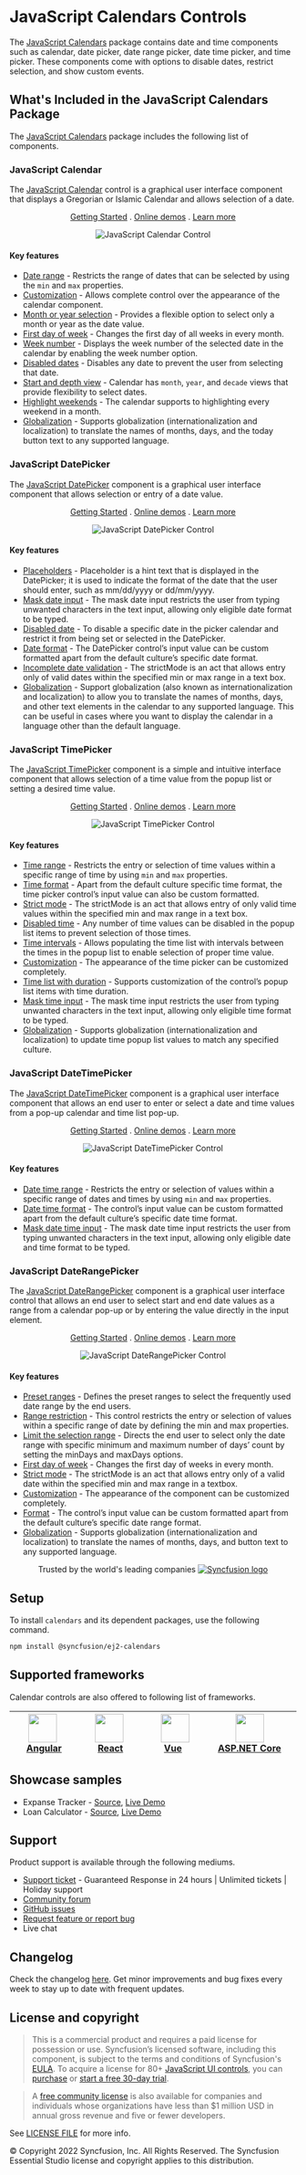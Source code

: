 # JavaScript Calendars Controls

The [JavaScript Calendars](https://www.syncfusion.com/javascript-ui-controls/js-calendar?utm_source=npm&utm_medium=listing&utm_campaign=javascript-calendar-npm) package contains date and time components such as calendar, date picker, date range picker, date time picker, and time picker. These components come with options to disable dates, restrict selection, and show custom events.

## What's Included in the JavaScript Calendars Package

The [JavaScript Calendars](https://www.syncfusion.com/javascript-ui-controls/js-calendar?utm_source=npm&utm_medium=listing&utm_campaign=javascript-calendar-npm) package includes the following list of components.

### JavaScript Calendar

The [JavaScript Calendar](https://www.syncfusion.com/javascript-ui-controls/js-calendar?utm_source=npm&utm_medium=listing&utm_campaign=javascript-calendar-npm) control is a graphical user interface component that displays a Gregorian or Islamic Calendar and allows selection of a date.

<p align="center">
  <a href="https://ej2.syncfusion.com/documentation/calendar/getting-started/?utm_source=npm&utm_medium=listing&utm_campaign=javascript-calendar-npm">Getting Started</a> .
  <a href="https://ej2.syncfusion.com/demos/?utm_source=npm&utm_medium=listing&utm_campaign=javascript-calendar-npm#/material/calendar/default.html">Online demos</a> .
  <a href="https://www.syncfusion.com/javascript-ui-controls/js-calendar?utm_source=npm&utm_medium=listing&utm_campaign=javascript-calendar-npm">Learn more</a>
</p>

<p align="center">
<img alt="JavaScript Calendar Control" src="https://raw.githubusercontent.com/SyncfusionExamples/nuget-img/master/javascript/javascript-calendar.png">
</p>

#### Key features

* [Date range](https://ej2.syncfusion.com/demos/?utm_source=npm&utm_campaign=calendar#/material/calendar/date-range.html) - Restricts the range of dates that can be selected by using the `min` and `max` properties.
* [Customization](https://ej2.syncfusion.com/demos/?utm_source=npm&utm_campaign=calendar#/material/calendar/special-dates.html) - Allows complete control over the appearance of the calendar component.
* [Month or year selection](https://ej2.syncfusion.com/documentation/calendar/calendar-views?lang=typescript#calendar-views) - Provides a flexible option to select only a month or year as the date value.
* [First day of week](https://ej2.syncfusion.com/documentation/calendar/how-to.html?lang=typescript#change-the-first-day-of-the-week) - Changes the first day of all weeks in every month.
* [Week number](https://ej2.syncfusion.com/documentation/calendar/how-to/render-the-calendar-with-week-numbers?lang=typescript#render-the-calendar-with-week-numbers) - Displays the week number of the selected date in the calendar by enabling the week number option.
* [Disabled dates](https://ej2.syncfusion.com/demos/?utm_source=npm&utm_campaign=calendar#/material/calendar/disabled.html) - Disables any date to prevent the user from selecting that date.
* [Start and depth view](https://ej2.syncfusion.com/documentation/calendar/calendar-views?lang=typescript#view-restriction) - Calendar has `month`, `year`, and `decade` views that provide flexibility to select dates.
* [Highlight weekends](https://ej2.syncfusion.com/documentation/calendar/customization?lang=typescript#highlight-weekends) - The calendar supports to highlighting every weekend in a month.
* [Globalization](https://ej2.syncfusion.com/documentation/calendar/globalization?lang=typescript#calendar) - Supports globalization (internationalization and localization) to translate the names of months, days, and the today button text to any supported language.

### JavaScript DatePicker

The [JavaScript DatePicker](https://www.syncfusion.com/javascript-ui-controls/js-datepicker?utm_source=npm&utm_medium=listing&utm_campaign=javascript-calendar-npm) component is a graphical user interface component that allows selection or entry of a date value.

<p align="center">
  <a href="https://ej2.syncfusion.com/documentation/datepicker/getting-started/?utm_source=npm&utm_medium=listing&utm_campaign=javascript-calendar-npm?utm_source=npm&utm_medium=listing&utm_campaign=javascript-calendar-npm">Getting Started</a> .
  <a href="https://ej2.syncfusion.com/demos/?utm_source=npm&utm_medium=listing&utm_campaign=javascript-calendar-npm#/material/datepicker/default.html">Online demos</a> .
  <a href="https://www.syncfusion.com/javascript-ui-controls/js-datepicker?utm_source=npm&utm_medium=listing&utm_campaign=javascript-calendar-npm">Learn more</a>
</p>

<p align="center">
<img alt="JavaScript DatePicker Control" src="https://raw.githubusercontent.com/SyncfusionExamples/nuget-img/master/javascript/javascript-datepicker.png">
</p>

#### Key features

* [Placeholders](https://ej2.syncfusion.com/documentation/datepicker/how-to/set-the-placeholder/?utm_source=npm&utm_medium=listing&utm_campaign=javascript-calendars-npm) - Placeholder is a hint text that is displayed in the DatePicker; it is used to indicate the format of the date that the user should enter, such as mm/dd/yyyy or dd/mm/yyyy.
* [Mask date input](https://ej2.syncfusion.com/demos/?utm_source=npm&utm_medium=listing&utm_campaign=javascript-calendars-npm/#/material/datepicker/input-mask.html) - The mask date input restricts the user from typing unwanted characters in the text input, allowing only eligible date format to be typed.
* [Disabled date](https://ej2.syncfusion.com/demos/?utm_source=npm&utm_medium=listing&utm_campaign=javascript-calendars-npm/#/material/datepicker/disabled.html) - To disable a specific date in the picker calendar and restrict it from being set or selected in the DatePicker.
* [Date format](https://ej2.syncfusion.com/demos/?utm_source=npm&utm_campaign=datepicker#/material/datepicker/date-format.html) - The DatePicker control’s input value can be custom formatted apart from the default culture’s specific date format.
* [Incomplete date validation](https://ej2.syncfusion.com/documentation/datepicker/strict-mode?utm_source=npm&utm_campaign=datepicker) - The strictMode is an act that allows entry only of valid dates within the specified min or max range in a text box.
* [Globalization](https://ej2.syncfusion.com/documentation/calendar/globalization?utm_source=npm&utm_medium=listing&utm_campaign=javascript-calendars-npm/#calendar) - Support globalization (also known as internationalization and localization) to allow you to translate the names of months, days, and other text elements in the calendar to any supported language. This can be useful in cases where you want to display the calendar in a language other than the default language.

### JavaScript TimePicker

The [JavaScript TimePicker](https://www.syncfusion.com/javascript-ui-controls/js-timepicker?utm_source=npm&utm_medium=listing&utm_campaign=javascript-calendar-npm) component is a simple and intuitive interface component that allows selection of a time value from the popup list or setting a desired time value.

<p align="center">
  <a href="https://ej2.syncfusion.com/documentation/timepicker/getting-started/?utm_source=npm&utm_medium=listing&utm_campaign=javascript-calendar-npm">Getting Started</a> .
  <a href="https://ej2.syncfusion.com/demos/?utm_source=npm&utm_medium=listing&utm_campaign=javascript-calendar-npm#/material/timepicker/default.html">Online demos</a> .
  <a href="https://www.syncfusion.com/javascript-ui-controls/js-timepicker?utm_source=npm&utm_medium=listing&utm_campaign=javascript-calendar-npm">Learn more</a>
</p>

<p align="center">
<img alt="JavaScript TimePicker Control" src="https://raw.githubusercontent.com/SyncfusionExamples/nuget-img/master/javascript/javascript-timepicker.png">
</p>

#### Key features

* [Time range](https://ej2.syncfusion.com/demos/?utm_source=npm&utm_campaign=timepicker#/material/timepicker/time-range.html) - Restricts the entry or selection of time values within a specific range of time by using `min` and `max` properties.
* [Time format](https://ej2.syncfusion.com/demos/?utm_source=npm&utm_campaign=timepicker#/material/timepicker/time-format.html) - Apart from the default culture specific time format, the time picker control’s input value can also be custom formatted.
* [Strict mode](https://ej2.syncfusion.com/documentation/timepicker/strict-mode?lang=typescript#timepicker) - The strictMode is an act that allows entry of only valid time values within the specified min and max range in a text box.
* [Disabled time](https://ej2.syncfusion.com/demos/?utm_source=npm&utm_campaign=timepicker#/material/timepicker/list-formatting.html) - Any number of time values can be disabled in the popup list items to prevent selection of those times.
* [Time intervals](https://ej2.syncfusion.com/demos/?utm_source=npm&utm_campaign=timepicker#/material/timepicker/list-formatting.html) - Allows populating the time list with intervals between the times in the popup list to enable selection of proper time value.
* [Customization](https://ej2.syncfusion.com/documentation/timepicker/how-to/css-customization?lang=typescript#css-customization) - The appearance of the time picker can be customized completely.
* [Time list with duration](https://ej2.syncfusion.com/demos/?utm_source=npm&utm_campaign=timepicker#/material/timepicker/list-formatting.html) - Supports customization of the control’s popup list items with time duration.
* [Mask time input](https://ej2.syncfusion.com/demos/#/bootstrap5/timepicker/input-mask.html) - The mask time input restricts the user from typing unwanted characters in the text input, allowing only eligible time format to be typed.
* [Globalization](https://ej2.syncfusion.com/documentation/timepicker/globalization?lang=typescript#timepicker) - Supports globalization (internationalization and localization) to update time popup list values to match any specified culture.

### JavaScript DateTimePicker

The [JavaScript DateTimePicker](https://www.syncfusion.com/javascript-ui-controls/js-datetime-picker?utm_source=npm&utm_medium=listing&utm_campaign=javascript-calendar-npm) component is a graphical user interface component that allows an end user to enter or select a date and time values from a pop-up calendar and time list pop-up.

<p align="center">
  <a href="https://ej2.syncfusion.com/documentation/datetimepicker/getting-started/?utm_source=npm&utm_medium=listing&utm_campaign=javascript-calendar-npm">Getting Started</a> .
  <a href="https://ej2.syncfusion.com/demos/?utm_source=npm&utm_medium=listing&utm_campaign=javascript-calendar-npm#/material/datetimepicker/default.html">Online demos</a> .
  <a href="https://www.syncfusion.com/javascript-ui-controls/js-datetime-picker?utm_source=npm&utm_medium=listing&utm_campaign=javascript-calendar-npm">Learn more</a>
</p>

<p align="center">
<img alt="JavaScript DateTimePicker Control" src="https://raw.githubusercontent.com/SyncfusionExamples/nuget-img/master/javascript/javascript-datetimepicker.png">
</p>

#### Key features

* [Date time range](https://ej2.syncfusion.com/demos/?utm_source=npm&utm_campaign=datetimepicker#/material/datetimepicker/date-time-range.html) - Restricts the entry or selection of values within a specific range of dates and times by using `min` and `max` properties.
* [Date time format](https://ej2.syncfusion.com/demos/?utm_source=npm&utm_campaign=datetimepicker#/material/datetimepicker/date-time-format.html) - The control’s input value can be custom formatted apart from the default culture’s specific date time format.
* [Mask date time input](https://ej2.syncfusion.com/demos/#/bootstrap5/datetimepicker/input-mask.html) - The mask date time input restricts the user from typing unwanted characters in the text input, allowing only eligible date and time format to be typed.

### JavaScript DateRangePicker

The [JavaScript DateRangePicker](https://www.syncfusion.com/javascript-ui-controls/js-daterangepicker?utm_source=npm&utm_medium=listing&utm_campaign=javascript-calendar-npm) component is a graphical user interface control that allows an end user to select start and end date values as a range from a calendar pop-up or by entering the value directly in the input element.

<p align="center">
  <a href="https://ej2.syncfusion.com/documentation/daterangepicker/getting-started/?utm_source=npm&utm_medium=listing&utm_campaign=javascript-calendar-npm">Getting Started</a> .
  <a href="https://ej2.syncfusion.com/demos/?utm_source=npm&utm_medium=listing&utm_campaign=javascript-calendar-npm#/material/daterangepicker/default.html">Online demos</a> .
  <a href="https://www.syncfusion.com/javascript-ui-controls/js-daterangepicker?utm_source=npm&utm_medium=listing&utm_campaign=javascript-calendar-npm">Learn more</a>
</p>

<p align="center">
<img alt="JavaScript DateRangePicker Control" src="https://raw.githubusercontent.com/SyncfusionExamples/nuget-img/master/javascript/javascript-daterangepicker.png">
</p>

#### Key features

* [Preset ranges](https://ej2.syncfusion.com/demos/?utm_source=npm&utm_campaign=daterangepicker#/material/daterangepicker/presets.html) - Defines the preset ranges to select the frequently used date range by the end users.
* [Range restriction](https://ej2.syncfusion.com/demos/?utm_source=npm&utm_campaign=daterangepicker#/material/daterangepicker/date-range.html) - This control restricts the entry or selection of values within a specific range of date by defining the min and max properties.
* [Limit the selection range](https://ej2.syncfusion.com/demos/?utm_source=npm&utm_campaign=daterangepicker#/material/daterangepicker/day-span.html) - Directs the end user to select only the date range with specific minimum and maximum number of days’ count by setting the minDays and maxDays options.
* [First day of week](https://ej2.syncfusion.com/documentation/daterangepicker/customization?lang=typescript#first-day-of-week) - Changes the first day of weeks in every month.
* [Strict mode](https://ej2.syncfusion.com/documentation/daterangepicker/range-restriction?lang=typescript#strict-mode) - The strictMode is an act that allows entry only of a valid date within the specified min and max range in a textbox.
* [Customization](https://ej2.syncfusion.com/documentation/daterangepicker/customization?lang=typescript#customization) - The appearance of the component can be customized completely.
* [Format](https://ej2.syncfusion.com/demos/?utm_source=npm&utm_campaign=daterangepicker#/material/daterangepicker/date-format.html) - The control’s input value can be custom formatted apart from the default culture’s specific date range format.
* [Globalization](https://ej2.syncfusion.com/documentation/daterangepicker/globalization?lang=typescript#globalization) - Supports globalization (internationalization and localization) to translate the names of months, days, and button text to any supported language.

<p align="center">
Trusted by the world's leading companies
  <a href="https://www.syncfusion.com/">
    <img src="https://raw.githubusercontent.com/SyncfusionExamples/nuget-img/master/syncfusion/syncfusion-trusted-companies.webp" alt="Syncfusion logo">
  </a>
</p>

## Setup

To install `calendars` and its dependent packages, use the following command.

```sh
npm install @syncfusion/ej2-calendars
```

## Supported frameworks

Calendar controls are also offered to following list of frameworks.

| [<img src="https://ej2.syncfusion.com/github/images/angular.svg" height="50" />](https://www.syncfusion.com/angular-ui-components?utm_medium=listing&utm_source=github)<br/>&nbsp;&nbsp;&nbsp;&nbsp;&nbsp;[Angular](https://www.syncfusion.com/angular-ui-components?utm_medium=listing&utm_source=github)&nbsp;&nbsp;&nbsp;&nbsp; | [<img src="https://ej2.syncfusion.com/github/images/react.svg"  height="50" />](https://www.syncfusion.com/react-ui-components?utm_medium=listing&utm_source=github)<br/>&nbsp;&nbsp;&nbsp;&nbsp;&nbsp;&nbsp;&nbsp;[React](https://www.syncfusion.com/react-ui-components?utm_medium=listing&utm_source=github)&nbsp;&nbsp;&nbsp;&nbsp;&nbsp;&nbsp; | [<img src="https://ej2.syncfusion.com/github/images/vue.svg" height="50" />](https://www.syncfusion.com/vue-ui-components?utm_medium=listing&utm_source=github)<br/>&nbsp;&nbsp;&nbsp;&nbsp;&nbsp;&nbsp;&nbsp;[Vue](https://www.syncfusion.com/vue-ui-components?utm_medium=listing&utm_source=github)&nbsp;&nbsp;&nbsp;&nbsp;&nbsp;&nbsp;&nbsp;&nbsp;&nbsp; | [<img src="https://ej2.syncfusion.com/github/images/netcore.svg" height="50" />](https://www.syncfusion.com/aspnet-core-ui-controls?utm_medium=listing&utm_source=github)<br/>&nbsp;&nbsp;[ASP.NET&nbsp;Core](https://www.syncfusion.com/aspnet-core-ui-controls?utm_medium=listing&utm_source=github)&nbsp;&nbsp; | [<img src="https://ej2.syncfusion.com/github/images/netmvc.svg" height="50" />](https://www.syncfusion.com/aspnet-mvc-ui-controls?utm_medium=listing&utm_source=github)<br/>&nbsp;&nbsp;[ASP.NET&nbsp;MVC](https://www.syncfusion.com/aspnet-mvc-ui-controls?utm_medium=listing&utm_source=github)&nbsp;&nbsp; | 
| :-----: | :-----: | :-----: | :-----: | :-----: |

## Showcase samples

* Expanse Tracker - [Source](https://github.com/syncfusion/ej2-sample-ts-expensetracker), [Live Demo](https://ej2.syncfusion.com/showcase/typescript/expensetracker/#/dashboard?utm_source=npm&utm_campaign=daterangepicker)
* Loan Calculator - [Source](https://github.com/syncfusion/ej2-sample-ts-loancalculator), [Live Demo](https://ej2.syncfusion.com/showcase/typescript/loancalculator/?utm_source=npm&utm_campaign=datepicker)

## Support

Product support is available through the following mediums.

* [Support ticket](https://support.syncfusion.com/support/tickets/create) - Guaranteed Response in 24 hours | Unlimited tickets | Holiday support
* [Community forum](https://www.syncfusion.com/forums/essential-js2?utm_source=npm&utm_medium=listing&utm_campaign=javascript-calendar-npm)
* [GitHub issues](https://github.com/syncfusion/ej2-javascript-ui-controls/issues/new)
* [Request feature or report bug](https://www.syncfusion.com/feedback/javascript?utm_source=npm&utm_medium=listing&utm_campaign=javascript-calendar-npm)
* Live chat

## Changelog

Check the changelog [here](https://github.com/syncfusion/ej2-javascript-ui-controls/blob/master/controls/calendars/CHANGELOG.md). Get minor improvements and bug fixes every week to stay up to date with frequent updates.

## License and copyright

> This is a commercial product and requires a paid license for possession or use. Syncfusion’s licensed software, including this component, is subject to the terms and conditions of Syncfusion's [EULA](https://www.syncfusion.com/eula/es/). To acquire a license for 80+ [JavaScript UI controls](https://www.syncfusion.com/javascript-ui-controls), you can [purchase](https://www.syncfusion.com/sales/products) or [start a free 30-day trial](https://www.syncfusion.com/account/manage-trials/start-trials).

> A [free community license](https://www.syncfusion.com/products/communitylicense) is also available for companies and individuals whose organizations have less than $1 million USD in annual gross revenue and five or fewer developers.

See [LICENSE FILE](https://github.com/syncfusion/ej2-javascript-ui-controls/blob/master/license) for more info.

&copy; Copyright 2022 Syncfusion, Inc. All Rights Reserved. The Syncfusion Essential Studio license and copyright applies to this distribution.
